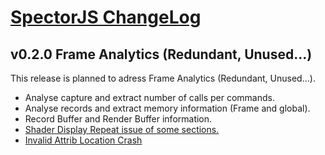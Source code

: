 [SpectorJS ChangeLog](../changeLogs.md)
===================

## v0.2.0 Frame Analytics (Redundant, Unused...)
This release is planned to adress Frame Analytics (Redundant, Unused...).

- Analyse capture and extract number of calls per commands.
- Analyse records and extract memory information (Frame and global).
- Record Buffer and Render Buffer information.
- [Shader Display Repeat issue of some sections.](https://github.com/BabylonJS/Spector.js/issues/34)
- [Invalid Attrib Location Crash](https://github.com/BabylonJS/Spector.js/issues/33)